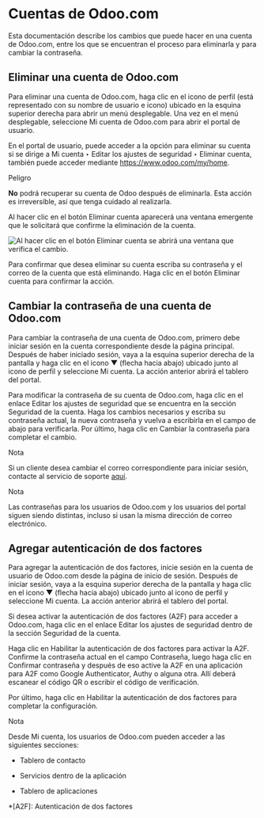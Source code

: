 # Cuentas de Odoo.com

Esta documentación describe los cambios que puede hacer en una cuenta de
Odoo.com, entre los que se encuentran el proceso para eliminarla y para
cambiar la contraseña.

## Eliminar una cuenta de Odoo.com

Para eliminar una cuenta de Odoo.com, haga clic en el icono de perfil (está
representado con su nombre de usuario e icono) ubicado en la esquina superior
derecha para abrir un menú desplegable. Una vez en el menú desplegable,
seleccione Mi cuenta de Odoo.com para abrir el portal de usuario.

En el portal de usuario, puede acceder a la opción para eliminar su cuenta si
se dirige a Mi cuenta ‣ Editar los ajustes de seguridad ‣ Eliminar cuenta,
también puede acceder mediante <https://www.odoo.com/my/home>.

Peligro

**No** podrá recuperar su cuenta de Odoo después de eliminarla. Esta acción es
irreversible, así que tenga cuidado al realizarla.

Al hacer clic en el botón Eliminar cuenta aparecerá una ventana emergente que
le solicitará que confirme la eliminación de la cuenta.

![Al hacer clic en el botón Eliminar cuenta se abrirá una ventana que verifica
el cambio.](../_images/delete-account.png)

Para confirmar que desea eliminar su cuenta escriba su contraseña y el correo
de la cuenta que está eliminando. Haga clic en el botón Eliminar cuenta para
confirmar la acción.

## Cambiar la contraseña de una cuenta de Odoo.com

Para cambiar la contraseña de una cuenta de Odoo.com, primero debe iniciar
sesión en la cuenta correspondiente desde la página principal. Después de
haber iniciado sesión, vaya a la esquina superior derecha de la pantalla y
haga clic en el icono ▼ (flecha hacia abajo) ubicado junto al icono de perfil
y seleccione Mi cuenta. La acción anterior abrirá el tablero del portal.

Para modificar la contraseña de su cuenta de Odoo.com, haga clic en el enlace
Editar los ajustes de seguridad que se encuentra en la sección Seguridad de la
cuenta. Haga los cambios necesarios y escriba su contraseña actual, la nueva
contraseña y vuelva a escribirla en el campo de abajo para verificarla. Por
último, haga clic en Cambiar la contraseña para completar el cambio.

Nota

Si un cliente desea cambiar el correo correspondiente para iniciar sesión,
contacte al servicio de soporte [aquí](https://www.odoo.com/help).

Nota

Las contraseñas para los usuarios de Odoo.com y los usuarios del portal siguen
siendo distintas, incluso si usan la misma dirección de correo electrónico.

## Agregar autenticación de dos factores

Para agregar la autenticación de dos factores, inicie sesión en la cuenta de
usuario de Odoo.com desde la página de inicio de sesión. Después de iniciar
sesión, vaya a la esquina superior derecha de la pantalla y haga clic en el
icono ▼ (flecha hacia abajo) ubicado junto al icono de perfil y seleccione Mi
cuenta. La acción anterior abrirá el tablero del portal.

Si desea activar la autenticación de dos factores (A2F) para acceder a
Odoo.com, haga clic en el enlace Editar los ajustes de seguridad dentro de la
sección Seguridad de la cuenta.

Haga clic en Habilitar la autenticación de dos factores para activar la A2F.
Confirme la contraseña actual en el campo Contraseña, luego haga clic en
Confirmar contraseña y después de eso active la A2F en una aplicación para A2F
como Google Authenticator, Authy o alguna otra. Allí deberá escanear el código
QR o escribir el código de verificación.

Por último, haga clic en Habilitar la autenticación de dos factores para
completar la configuración.

Nota

Desde Mi cuenta, los usuarios de Odoo.com pueden acceder a las siguientes
secciones:

  * Tablero de contacto

  * Servicios dentro de la aplicación

  * Tablero de aplicaciones

  *[A2F]: Autenticación de dos factores

